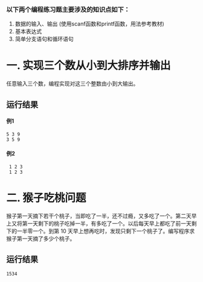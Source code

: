 ### 以下两个编程练习题主要涉及的知识点如下：
1. 数据的输入、输出 (使用scanf函数和printf函数，用法参考教材)
2. 基本表达式
3. 简单分支语句和循环语句

# 一. 实现三个数从小到大排序并输出
任意输入三个数，编程实现对这三个整数由小到大输出。 
## 运行结果
#### 例1
```
5 3 9
3 5 9
```
#### 例2
```
 1 2 3
 1 2 3
```

# 二. 猴子吃桃问题
猴子第一天摘下若干个桃子，当即吃了一半，还不过瘾，又多吃了一个。第二天早上又将第一天剩下的桃子吃掉一半，有多吃了一个。以后每天早上都吃了前一天剩下的一半零一个。到第 10 天早上想再吃时，发现只剩下一个桃子了。编写程序求猴子第一天摘了多少个桃子。
## 运行结果
```
1534
```
